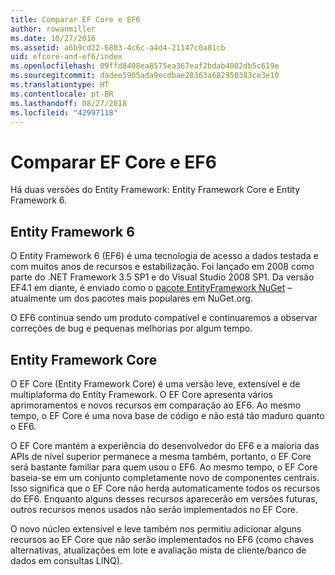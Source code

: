 ```yaml
---
title: Comparar EF Core e EF6
author: rowanmiller
ms.date: 10/27/2016
ms.assetid: a6b9cd22-6803-4c6c-a4d4-21147c0a81cb
uid: efcore-and-ef6/index
ms.openlocfilehash: 09ffd8408ea8575ea367eaf2bdab4002db5c619e
ms.sourcegitcommit: dadee5905ada9ecdbae28363a682950383ce3e10
ms.translationtype: HT
ms.contentlocale: pt-BR
ms.lasthandoff: 08/27/2018
ms.locfileid: "42997118"
---
```

# <a name="compare-ef-core--ef6"></a>Comparar EF Core e EF6

Há duas versões do Entity Framework: Entity Framework Core e Entity Framework 6.

## <a name="entity-framework-6"></a>Entity Framework 6

O Entity Framework 6 (EF6) é uma tecnologia de acesso a dados testada e com muitos anos de recursos e estabilização. Foi lançado em 2008 como parte do .NET Framework 3.5 SP1 e do Visual Studio 2008 SP1. Da versão EF4.1 em diante, é enviado como o [pacote EntityFramework NuGet](https://www.nuget.org/packages/EntityFramework/) – atualmente um dos pacotes mais populares em NuGet.org.

O EF6 continua sendo um produto compatível e continuaremos a observar correções de bug e pequenas melhorias por algum tempo.

## <a name="entity-framework-core"></a>Entity Framework Core

O EF Core (Entity Framework Core) é uma versão leve, extensível e de multiplaforma do Entity Framework. O EF Core apresenta vários aprimoramentos e novos recursos em comparação ao EF6. Ao mesmo tempo, o EF Core é uma nova base de código e não está tão maduro quanto o EF6.

O EF Core mantém a experiência do desenvolvedor do EF6 e a maioria das APIs de nível superior permanece a mesma também, portanto, o EF Core será bastante familiar para quem usou o EF6. Ao mesmo tempo, o EF Core baseia-se em um conjunto completamente novo de componentes centrais. Isso significa que o EF Core não herda automaticamente todos os recursos do EF6. Enquanto alguns desses recursos aparecerão em versões futuras, outros recursos menos usados não serão implementados no EF Core.

O novo núcleo extensível e leve também nos permitiu adicionar alguns recursos ao EF Core que não serão implementados no EF6 (como chaves alternativas, atualizações em lote e avaliação mista de cliente/banco de dados em consultas LINQ).
